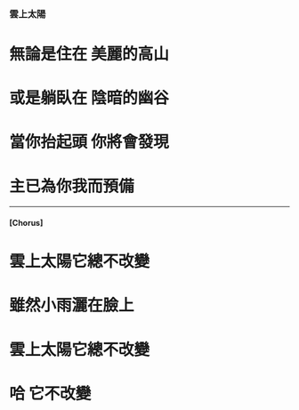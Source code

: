 ### 雲上太陽
# 無論是住在 美麗的高山
# 或是躺臥在 陰暗的幽谷
# 當你抬起頭 你將會發現
# 主已為你我而預備

--- 

#### [Chorus]
# 雲上太陽它總不改變
# 雖然小雨灑在臉上
# 雲上太陽它總不改變
# 哈 它不改變